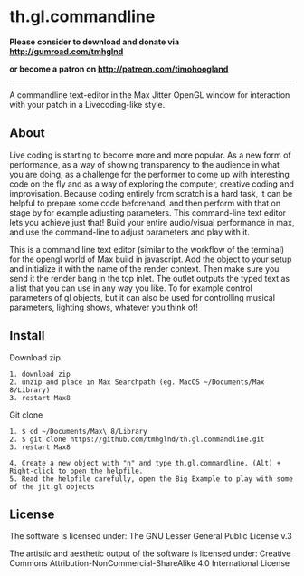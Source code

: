 # th.gl.commandline

**Please consider to download and donate via http://gumroad.com/tmhglnd**

**or become a patron on http://patreon.com/timohoogland**

---

A commandline text-editor in the Max Jitter OpenGL window for interaction with your patch in a Livecoding-like style.

## About

Live coding is starting to become more and more popular. As a new form of performance, as a way of showing transparency to the audience in what you are doing, as a challenge for the performer to come up with interesting code on the fly and as a way of exploring the computer, creative coding and improvisation. Because coding entirely from scratch is a hard task, it can be helpful to prepare some code beforehand, and then perform with that on stage by for example adjusting parameters. This command-line text editor lets you achieve just that! Build your entire audio/visual performance in max, and use the command-line to adjust parameters and play with it.

This is a command line text editor (similar to the workflow of the terminal) for the opengl world of Max build in javascript. Add the object to your setup and initialize it with the name of the render context. Then make sure you send it the render bang in the top inlet. The outlet outputs the typed text as a list that you can use in any way you like. To for example control parameters of gl objects, but it can also be used for controlling musical parameters, lighting shows, whatever you think of!

## Install

Download zip
```
1. download zip
2. unzip and place in Max Searchpath (eg. MacOS ~/Documents/Max 8/Library)
3. restart Max8
```
Git clone
```
1. $ cd ~/Documents/Max\ 8/Library
2. $ git clone https://github.com/tmhglnd/th.gl.commandline.git
3. restart Max8
```
```
4. Create a new object with "n" and type th.gl.commandline. (Alt) + Right-click to open the helpfile.
5. Read the helpfile carefully, open the Big Example to play with some of the jit.gl objects
```
## License

The software is licensed under:
The GNU Lesser General Public License v.3

The artistic and aesthetic output of the software is licensed under:
Creative Commons Attribution-NonCommercial-ShareAlike 4.0 International License
